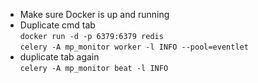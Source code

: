 - Make sure Docker is up and running
- Duplicate cmd tab  
`docker run -d -p 6379:6379 redis`  
`celery -A mp_monitor worker -l INFO --pool=eventlet`  
- duplicate tab again  
`celery -A mp_monitor beat -l INFO`